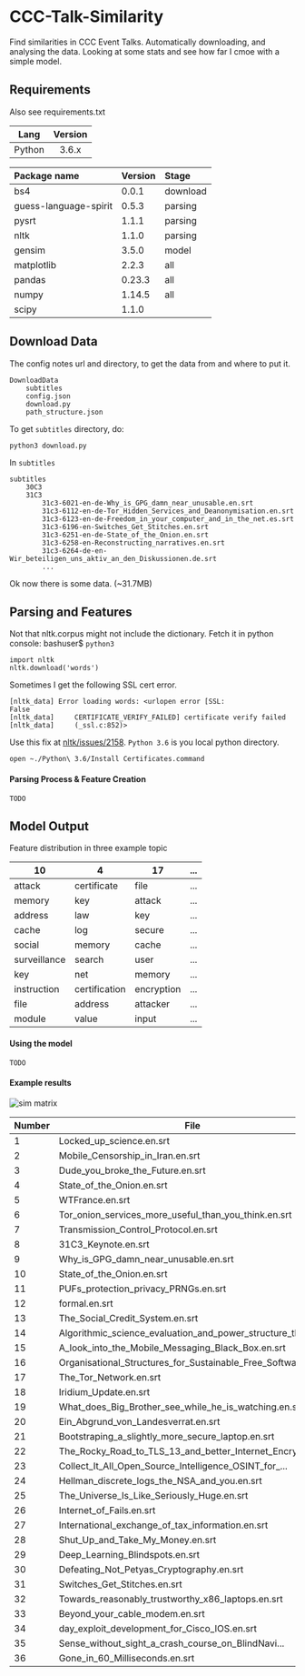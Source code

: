 # CCC-Talk-Similarity
Find similarities in CCC Event Talks. 
Automatically downloading, and analysing the data.
Looking at some stats and see how far I cmoe with a simple model.

## Requirements
Also see requirements.txt

Lang | Version 
:---: | :---: 
Python | 3.6.x

Package name | Version | Stage
:--- | :--- | :---
bs4 | 0.0.1 | download
guess-language-spirit | 0.5.3 | parsing
pysrt | 1.1.1 | parsing
nltk | 1.1.0 | parsing
gensim | 3.5.0 | model
matplotlib | 2.2.3 | all
pandas | 0.23.3 | all
numpy | 1.14.5 | all
scipy | 1.1.0 |

## Download Data
The config notes url and directory, to get the data from and where to put it.
~~~
DownloadData
    subtitles
    config.json
    download.py
    path_structure.json
~~~
To get <code>subtitles</code> directory, do:
~~~
python3 download.py
~~~
In <code>subtitles</code>

~~~
subtitles
    30C3
    31C3
        31c3-6021-en-de-Why_is_GPG_damn_near_unusable.en.srt
        31c3-6112-en-de-Tor_Hidden_Services_and_Deanonymisation.en.srt
        31c3-6123-en-de-Freedom_in_your_computer_and_in_the_net.es.srt
        31c3-6196-en-Switches_Get_Stitches.en.srt
        31c3-6251-en-de-State_of_the_Onion.en.srt
        31c3-6258-en-Reconstructing_narratives.en.srt
        31c3-6264-de-en-Wir_beteiligen_uns_aktiv_an_den_Diskussionen.de.srt
        ...
~~~
Ok now there is some data. (~31.7MB)

## Parsing and Features
Not that nltk.corpus might not include the dictionary.
Fetch it in python console: bashuser$ <code>python3</code>
~~~
import nltk
nltk.download('words')
~~~
Sometimes I get the following SSL cert error.
~~~
[nltk_data] Error loading words: <urlopen error [SSL:
False
[nltk_data]     CERTIFICATE_VERIFY_FAILED] certificate verify failed
[nltk_data]     (_ssl.c:852)>
~~~
Use this fix at [nltk/issues/2158](https://github.com/nltk/nltk/issues/2158).
<code>Python 3.6</code> is you local python directory.
~~~
open ~./Python\ 3.6/Install Certificates.command
~~~ 

#### Parsing Process & Feature Creation
<code>TODO</code>

## Model Output

Feature distribution in three example topic

10|4|17|...
---|---|---|---
attack|certificate|file|...
memory|key|attack|...
address|law|key|...
cache|log|secure|...
social|memory|cache|...
surveillance|search|user|...
key|net|memory|...
instruction|certification|encryption|...
file|address|attacker|...
module|value|input|...

#### Using the model
<code>TODO</code>


#### Example results

![sim matrix](./examples/myplot.png])

Number|File
---|---
1|Locked_up_science.en.srt
2|Mobile_Censorship_in_Iran.en.srt
3|Dude_you_broke_the_Future.en.srt
4|State_of_the_Onion.en.srt
5|WTFrance.en.srt
6|Tor_onion_services_more_useful_than_you_think.en.srt
7|Transmission_Control_Protocol.en.srt
8|31C3_Keynote.en.srt
9|Why_is_GPG_damn_near_unusable.en.srt
10|State_of_the_Onion.en.srt
11|PUFs_protection_privacy_PRNGs.en.srt
12|formal.en.srt
13|The_Social_Credit_System.en.srt
14|Algorithmic_science_evaluation_and_power_structure_the_...
15|A_look_into_the_Mobile_Messaging_Black_Box.en.srt
16|Organisational_Structures_for_Sustainable_Free_Software_...
17|The_Tor_Network.en.srt
18|Iridium_Update.en.srt
19|What_does_Big_Brother_see_while_he_is_watching.en.srt
20|Ein_Abgrund_von_Landesverrat.en.srt
21|Bootstraping_a_slightly_more_secure_laptop.en.srt
22|The_Rocky_Road_to_TLS_13_and_better_Internet_Encryption...
23|Collect_It_All_Open_Source_Intelligence_OSINT_for_...
24|Hellman_discrete_logs_the_NSA_and_you.en.srt
25|The_Universe_Is_Like_Seriously_Huge.en.srt
26|Internet_of_Fails.en.srt
27|International_exchange_of_tax_information.en.srt
28|Shut_Up_and_Take_My_Money.en.srt
29|Deep_Learning_Blindspots.en.srt
30|Defeating_Not_Petyas_Cryptography.en.srt
31|Switches_Get_Stitches.en.srt
32|Towards_reasonably_trustworthy_x86_laptops.en.srt
33|Beyond_your_cable_modem.en.srt
34|day_exploit_development_for_Cisco_IOS.en.srt
35|Sense_without_sight_a_crash_course_on_BlindNavi...
36|Gone_in_60_Milliseconds.en.srt

